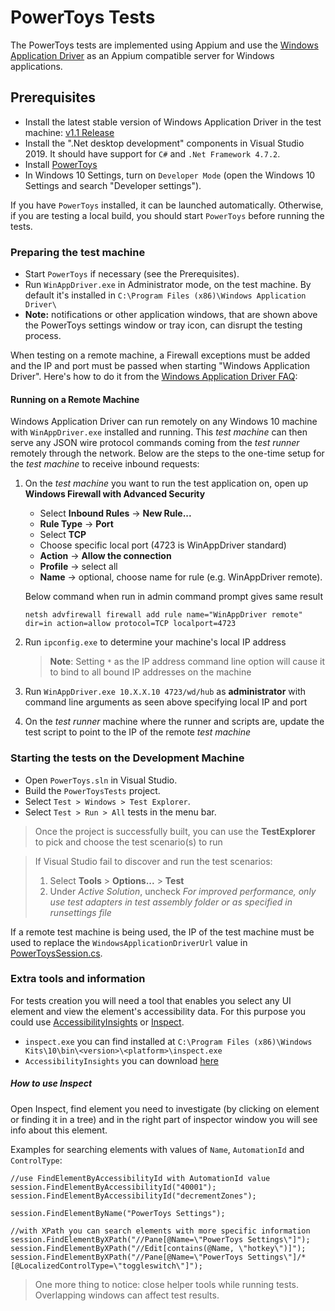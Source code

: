 # PowerToys Tests

The PowerToys tests are implemented using Appium and use the [Windows Application Driver](https://github.com/microsoft/WinAppDriver) as an Appium compatible server for Windows applications.

## Prerequisites
  - Install the latest stable version of Windows Application Driver in the test machine: [v1.1 Release](https://github.com/microsoft/WinAppDriver/releases/tag/v1.1)
  - Install the ".Net desktop development" components in Visual Studio 2019. It should have support for `C#` and `.Net Framework 4.7.2`.
  - Install [PowerToys](https://github.com/microsoft/PowerToys/releases/)
  - In Windows 10 Settings, turn on `Developer Mode` (open the Windows 10 Settings and search "Developer settings").

If you have `PowerToys` installed, it can be launched automatically. Otherwise, if you are testing a local build, you should start `PowerToys` before running the tests. 

### Preparing the test machine
  - Start `PowerToys` if necessary (see the Prerequisites).
  - Run `WinAppDriver.exe` in Administrator mode, on the test machine. By default it's installed in `C:\Program Files (x86)\Windows Application Driver\`
  - **Note:** notifications or other application windows, that are shown above the PowerToys settings window or tray icon, can disrupt the testing process.

When testing on a remote machine, a Firewall exceptions must be added and the IP and port must be passed when starting "Windows Application Driver". Here's how to do it from the [Windows Application Driver FAQ](https://github.com/microsoft/WinAppDriver/wiki/Frequently-Asked-Questions#running-on-a-remote-machine):

#### Running on a Remote Machine

Windows Application Driver can run remotely on any Windows 10 machine with `WinAppDriver.exe` installed and running. This *test machine* can then serve any JSON wire protocol commands coming from the *test runner* remotely through the network. Below are the steps to the one-time setup for the *test machine* to receive inbound requests:

1. On the *test machine* you want to run the test application on, open up **Windows Firewall with Advanced Security**
   - Select **Inbound Rules** -> **New Rule...**
   - **Rule Type** -> **Port**
   - Select **TCP**
   - Choose specific local port (4723 is WinAppDriver standard)
   - **Action** -> **Allow the connection**
   - **Profile** -> select all
   - **Name** -> optional, choose name for rule (e.g. WinAppDriver remote).

   Below command when run in admin command prompt gives same result
   ```shell
   netsh advfirewall firewall add rule name="WinAppDriver remote" dir=in action=allow protocol=TCP localport=4723
   ```

2. Run `ipconfig.exe` to determine your machine's local IP address
   > **Note**: Setting `*` as the IP address command line option will cause it to bind to all bound IP addresses on the machine
3. Run `WinAppDriver.exe 10.X.X.10 4723/wd/hub` as **administrator** with command line arguments as seen above specifying local IP and port
4. On the *test runner* machine where the runner and scripts are, update the test script to point to the IP of the remote *test machine*

### Starting the tests on the Development Machine
  - Open `PowerToys.sln` in Visual Studio.
  - Build the `PowerToysTests` project.
  - Select `Test > Windows > Test Explorer`.
  - Select `Test > Run > All` tests in the menu bar.

> Once the project is successfully built, you can use the **TestExplorer** to pick and choose the test scenario(s) to run

> If Visual Studio fail to discover and run the test scenarios:
> 1. Select **Tools** > **Options...** > **Test**
> 2. Under *Active Solution*, uncheck *For improved performance, only use test adapters in test assembly folder or as specified in runsettings file*

If a remote test machine is being used, the IP of the test machine must be used to replace the `WindowsApplicationDriverUrl` value in [PowerToysSession.cs](PowerToysSession.cs).

### Extra tools and information

For tests creation you will need a tool that enables you select any UI element and view the element's accessibility data. For this purpose you could use  [AccessibilityInsights](https://accessibilityinsights.io/docs/en/windows/overview) or [Inspect](https://learn.microsoft.com/windows/win32/winauto/inspect-objects?redirectedfrom=MSDN).

* `inspect.exe` you can find installed at `C:\Program Files (x86)\Windows Kits\10\bin\<version>\<platform>\inspect.exe`
* `AccessibilityInsights` you can download [here](https://aka.ms/accessibilityinsights-windows/download)

##### How to use Inspect
Open Inspect, find element you need to investigate (by clicking on element or finding it in a tree) and in the right part of inspector window you will see info about this element. 

Examples for searching elements with values of `Name`, `AutomationId` and `ControlType`:
```
//use FindElementByAccessibilityId with AutomationId value
session.FindElementByAccessibilityId("40001");
session.FindElementByAccessibilityId("decrementZones");

session.FindElementByName("PowerToys Settings");

//with XPath you can search elements with more specific information 
session.FindElementByXPath("//Pane[@Name=\"PowerToys Settings\"]");
session.FindElementByXPath("//Edit[contains(@Name, \"hotkey\")]");
session.FindElementByXPath("//Pane[@Name=\"PowerToys Settings\"]/*[@LocalizedControlType=\"toggleswitch\"]");
```

>One more thing to notice: close helper tools while running tests. Overlapping windows can affect test results.
